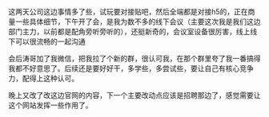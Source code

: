这两天公司这边事情多了些，试玩要对接贴吧，然后全端都是对接h5的，正在商量一些具体细节，下午开了会，是我为数不多的线下会议（主要这次我是我们这边部门主力，以前都是配角旁听旁听的），还挺新奇的，会议室设备很厉害，线上线下可以很流畅的一起沟通

会后涛哥加了我微信，把我拉了个新的群，很认可我，在那个群里夸了我一番搞得我都不好意思了。后续还是要好好干，多学些，多尝试些，要让自己有核心竞争力，配得上这种认可。

晚上又改了改这边官网的内容，下一个主要改动点应该是招聘那边了，感觉需要让这个网站发挥一些作用了。





